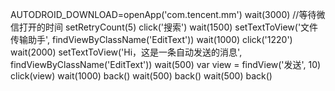 AUTODROID_DOWNLOAD=openApp('com.tencent.mm')
wait(3000) //等待微信打开的时间
setRetryCount(5)
click('搜索')
wait(1500)
setTextToView('文件传输助手', findViewByClassName('EditText'))
wait(1000)
click('1220')
wait(2000)
setTextToView('Hi，这是一条自动发送的消息', findViewByClassName('EditText'))
wait(500)
var view = findView('发送', 10)
click(view)
wait(1000)
back()
wait(500)
back()
wait(500)
back()
